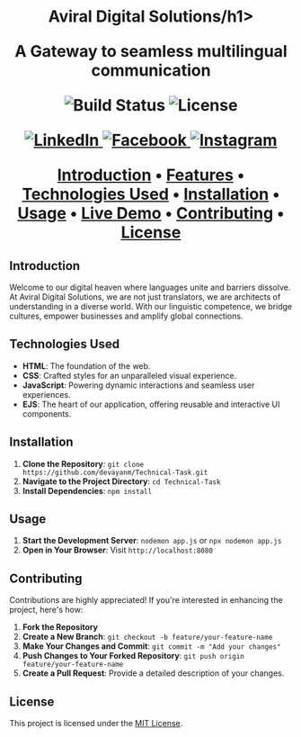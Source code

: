 <!-- Project Title -->
<h1 align="center">Aviral Digital Solutions/h1>

<!-- Project Description -->
<p align="center">
  <strong>A Gateway to seamless multilingual communication</strong>
</p>

<!-- Badges -->
<p align="center">
  <img src="https://img.shields.io/badge/build-passing-brightgreen" alt="Build Status">
  <img src="https://img.shields.io/badge/license-MIT-blue" alt="License">
</p>

<!-- Social Media Links -->
<p align="center">
  <a href="https://www.linkedin.com/in/devayan-mandal">
    <img src="https://img.shields.io/badge/LinkedIn-Connect-blue" alt="LinkedIn">
  </a>
  <a href="https://www.facebook.com/devayan.m">
    <img src="https://img.shields.io/badge/Facebook-Follow-blue" alt="Facebook">
  </a>
  <a href="https://www.instagram.com/iamdevayan/">
    <img src="https://img.shields.io/badge/Instagram-Follow-purple" alt="Instagram">
  </a>
</p>

<!-- Table of Contents -->
<p align="center">
  <a href="#introduction">Introduction</a> •
  <a href="#features">Features</a> •
  <a href="#technologies-used">Technologies Used</a> •
  <a href="#installation">Installation</a> •
  <a href="#usage">Usage</a> •
  <a href="#live-demo">Live Demo</a> •
  <a href="#contributing">Contributing</a> •
  <a href="#license">License</a>
</p>

## Introduction

Welcome to our digital heaven where languages unite and barriers dissolve. At Aviral Digital
Solutions, we are not just translators, we are architects of understanding in a diverse world.
With our linguistic competence, we bridge cultures, empower businesses and amplify global
connections.


## Technologies Used

- **HTML**: The foundation of the web.
- **CSS**: Crafted styles for an unparalleled visual experience.
- **JavaScript**: Powering dynamic interactions and seamless user experiences.
- **EJS**: The heart of our application, offering reusable and interactive UI components.
## Installation

1. **Clone the Repository**: `git clone https://github.com/devayanm/Technical-Task.git`
2. **Navigate to the Project Directory**: `cd Technical-Task`
3. **Install Dependencies**: `npm install`

## Usage

1. **Start the Development Server**: `nodemon app.js` or `npx nodemon app.js`
2. **Open in Your Browser**: Visit `http://localhost:8080`



<!-- ## Live Demo

Explore the live version of the Airbnb Clone hosted on Vercel for a captivating experience:
[View Live Demo]() -->

## Contributing

Contributions are highly appreciated! If you're interested in enhancing the project, here's how:

1. **Fork the Repository**
2. **Create a New Branch**: `git checkout -b feature/your-feature-name`
3. **Make Your Changes and Commit**: `git commit -m "Add your changes"`
4. **Push Changes to Your Forked Repository**: `git push origin feature/your-feature-name`
5. **Create a Pull Request**: Provide a detailed description of your changes.

## License

This project is licensed under the [MIT License](LICENSE).
